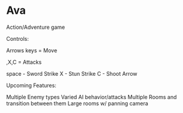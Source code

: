 # Ava
Action/Adventure game

Controls:

Arrows keys = Move

<space>,X,C       = Attacks

space - Sword Strike
X     - Stun Strike
C     - Shoot Arrow

Upcoming Features:

Multiple Enemy types
Varied AI behavior/attacks
Multiple Rooms and transition between them
Large rooms w/ panning camera